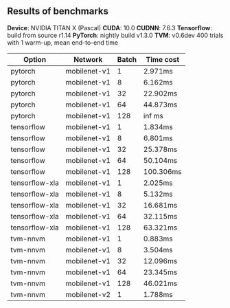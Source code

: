 ## Results of benchmarks

**Device**: NVIDIA TITAN X (Pascal) 
**CUDA**: 10.0
**CUDNN**: 7.6.3
**Tensorflow**: build from source r1.14
**PyTorch**: nightly build v1.3.0
**TVM**: v0.6dev
400 trials with 1 warm-up, mean end-to-end time

| Option | Network | Batch | Time cost |
| ------ | ------- | ----- | --------- |
| pytorch | mobilenet-v1 | 1 |  2.971ms |
| pytorch | mobilenet-v1 | 8 |  6.162ms |
| pytorch | mobilenet-v1 | 32 |  22.902ms |
| pytorch | mobilenet-v1 | 64 |  44.873ms |
| pytorch | mobilenet-v1 | 128 |  inf ms |
| tensorflow | mobilenet-v1 | 1 | 1.834ms |
| tensorflow | mobilenet-v1 | 8 | 6.801ms |
| tensorflow | mobilenet-v1 | 32 | 25.378ms |
| tensorflow | mobilenet-v1 | 64 | 50.104ms |
| tensorflow | mobilenet-v1 | 128 | 100.306ms |
| tensorflow-xla | mobilenet-v1 | 1 | 2.025ms |
| tensorflow-xla | mobilenet-v1 | 8 | 5.132ms |
| tensorflow-xla | mobilenet-v1 | 32 | 16.681ms |
| tensorflow-xla | mobilenet-v1 | 64 | 32.115ms |
| tensorflow-xla | mobilenet-v1 | 128 | 63.321ms |
| tvm-nnvm | mobilenet-v1 | 1 | 0.883ms |
| tvm-nnvm | mobilenet-v1 | 8 | 3.504ms |
| tvm-nnvm | mobilenet-v1 | 32 | 12.096ms |
| tvm-nnvm | mobilenet-v1 | 64 | 23.345ms |
| tvm-nnvm | mobilenet-v1 | 128 | 46.021ms |
| tvm-nnvm | mobilenet-v2 | 1 | 1.788ms |
